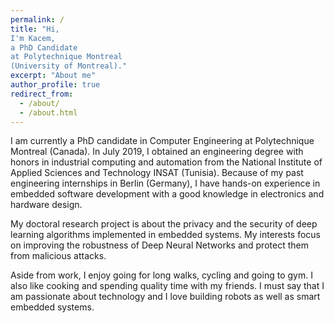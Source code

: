 ```yaml
---
permalink: /
title: "Hi, 
I'm Kacem, 
a PhD Candidate 
at Polytechnique Montreal 
(University of Montreal)."
excerpt: "About me"
author_profile: true
redirect_from: 
  - /about/
  - /about.html
---
```


I am currently a PhD candidate in Computer Engineering at Polytechnique Montreal (Canada). In July 2019, I obtained an engineering degree with honors in industrial computing and automation from the National Institute of Applied Sciences and Technology INSAT (Tunisia). Because of my past engineering internships in Berlin (Germany), I have hands-on experience in embedded software development with a good knowledge in electronics and hardware design.

My doctoral research project is about the privacy and the security of deep learning algorithms implemented in embedded systems. My interests focus on improving the robustness of Deep Neural Networks and protect them from malicious attacks.

Aside from work, I enjoy going for long walks, cycling and going to gym. I also like cooking and spending quality time with my friends. I must say that I am passionate about technology and I love building robots as well as smart embedded systems. 

